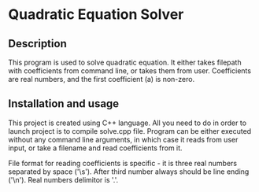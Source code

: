 # Quadratic Equation Solver
## Description
This program is used to solve quadratic equation. It either takes filepath with coefficients from command line, or takes them from user.
Coefficients are real numbers, and the first coefficient (a) is non-zero.

## Installation and usage
This project is created using C++ language. All you need to do in order to launch project is to compile solve.cpp file.
Program can be either executed without any command line arguments, in which case it reads from user input, or take a filename and read coefficients from it.

File format for reading coefficients is specific - it is three real numbers separated by space ('\s'). After third number always should be line ending ('\n'). Real numbers delimitor is '.'.
